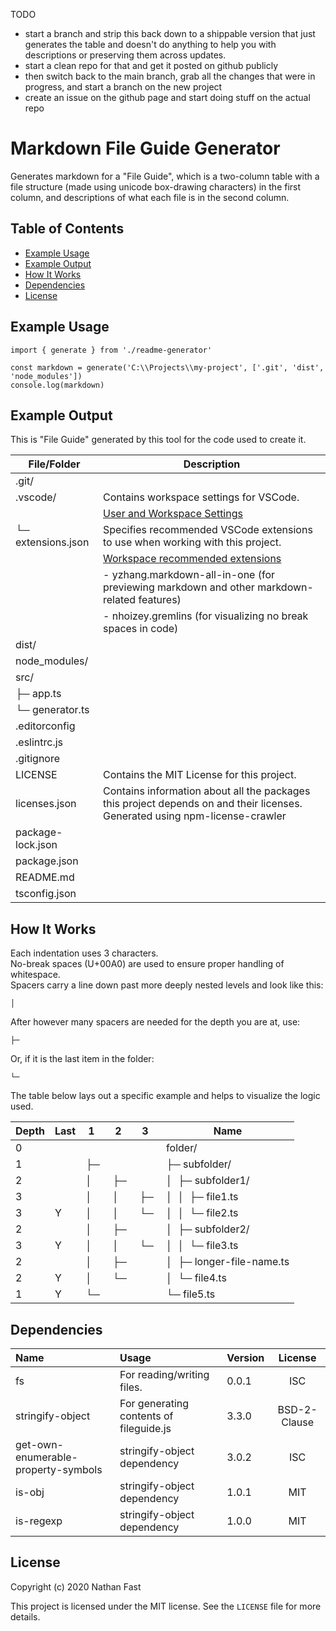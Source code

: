 TODO
- start a branch and strip this back down to a shippable version that just generates the table and doesn't do anything to help you with descriptions or preserving them across updates.
- start a clean repo for that and get it posted on github publicly
- then switch back to the main branch, grab all the changes that were in progress, and start a branch on the new project
- create an issue on the github page and start doing stuff on the actual repo

# Markdown File Guide Generator  <!-- omit in toc -->

Generates markdown for a \"File Guide\", which is a two-column table with a file structure (made using unicode box-drawing characters) in the first column, and descriptions of what each file is in the second column.

## Table of Contents  <!-- omit in toc -->
- [Example Usage](#example-usage)
- [Example Output](#example-output)
- [How It Works](#how-it-works)
- [Dependencies](#dependencies)
- [License](#license)

## Example Usage
```
import { generate } from './readme-generator'

const markdown = generate('C:\\Projects\\my-project', ['.git', 'dist', 'node_modules'])
console.log(markdown)
```

## Example Output

This is "File Guide" generated by this tool for the code used to create it.

| File/Folder        | Description |
|--------------------|-------------|
| .git/              |             |
| .vscode/           | Contains workspace settings for VSCode. |
|                    | [User and Workspace Settings](https://code.visualstudio.com/docs/getstarted/settings) |
| └─ extensions.json | Specifies recommended VSCode extensions to use when working with this project.        |
|                    | [Workspace recommended extensions](https://code.visualstudio.com/docs/editor/extension-gallery#_workspace-recommended-extensions) |
|                    |  - yzhang.markdown-all-in-one (for previewing markdown and other markdown-related features)
|                    |  - nhoizey.gremlins (for visualizing no break spaces in code) |
| dist/              |             |
| node_modules/      |             |
| src/               |             |
| ├─ app.ts          |             |
| └─ generator.ts    |             |
| .editorconfig      |             |
| .eslintrc.js       |             |
| .gitignore         |             |
| LICENSE            | Contains the MIT License for this project. |
| licenses.json      | Contains information about all the packages this project depends on and their licenses. Generated using npm-license-crawler |
| package-lock.json  |             |
| package.json       |             |
| README.md          |             |
| tsconfig.json      |             |

## How It Works

Each indentation uses 3 characters.  
No-break spaces (U+00A0) are used to ensure proper handling of whitespace.  
Spacers carry a line down past more deeply nested levels and look like this:  
```
│  
```
After however many spacers are needed for the depth you are at, use:
```
├─   
```
Or, if it is the last item in the folder:
```
└─   
```

The table below lays out a specific example and helps to visualize the logic used.

| Depth | Last |  1    |  2    |  3    | Name                      |
|-------|------|-------|-------|-------|---------------------------|
| 0     |      |       |       |       | folder/                   |
| 1     |      |  ├─   |       |       | ├─ subfolder/             |
| 2     |      |  │    |  ├─   |       | │  ├─ subfolder1/         |
| 3     |      |  │    |  │    |  ├─   | │  │  ├─ file1.ts         |
| 3     |  Y   |  │    |  │    |  └─   | │  │  └─ file2.ts         |
| 2     |      |  │    |  ├─   |       | │  ├─ subfolder2/         |
| 3     |  Y   |  │    |  │    |  └─   | │  │  └─ file3.ts         |
| 2     |      |  │    |  ├─   |       | │  ├─ longer-file-name.ts |
| 2     |  Y   |  │    |  └─   |       | │  └─ file4.ts            |
| 1     |  Y   |  └─   |       |       | └─ file5.ts               |

## Dependencies

| Name                                | Usage                                   | Version | License      |
| :---------------------------------- | :-------------------------------------- | :------ | :----------: |
| fs                                  | For reading/writing files.              | 0.0.1   | ISC          |
| stringify-object                    | For generating contents of fileguide.js | 3.3.0   | BSD-2-Clause |
| get-own-enumerable-property-symbols | stringify-object dependency             | 3.0.2   | ISC          |
| is-obj                              | stringify-object dependency             | 1.0.1   | MIT          |
| is-regexp                           | stringify-object dependency             | 1.0.0   | MIT          |

## License

Copyright (c) 2020 Nathan Fast

This project is licensed under the MIT license. See the `LICENSE` file for more details.